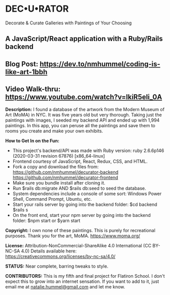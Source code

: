 # DEC•U•RATOR
Decorate & Curate Galleries with Paintings of Your Choosing
## A JavaScript/React application with a Ruby/Rails backend

## Blog Post: https://dev.to/nmhummel/coding-is-like-art-1bbh
## Video Walk-thru: https://www.youtube.com/watch?v=lkiR5eIi_0A

**Description:**
I found a database of the artwork from the Modern Museum of Art (MoMA) in NYC. It was five years old but very thorough. Taking just the paintings with images, 
I seeded my backend API and ended up with 1,994 paintings. In this app, you can peruse all the paintings and save them to rooms you create and make your own exhibits.

**How to Get In on the Fun:**
* This project's backend/API was made with Ruby version: ruby 2.6.6p146 (2020-03-31 revision 67876) [x86_64-linux]
* Frontend courtesy of JavaScript, React, Redux, CSS, and HTML.
* Fork a copy and download the files from: 
    https://github.com/nmhummel/decurator-backend
    https://github.com/nmhummel/decurator-frontend
* Make sure you bundle install after cloning it.
* Run $rails db:migrate AND $rails db:seed to seed the database.
* System dependencies include a console of some sort: Windows Power Shell, Command Prompt, Ubuntu, etc.
* Start your rails server by going into the backend folder: 
    $cd backend
    $rails s 
* On the front end, start your npm server by going into the backend folder:
    $npm start or $yarn start

**Copyright:**
I own none of these paintings. This is purely for recreational purposes. Thank you for the art, MoMA. https://www.moma.org/

**License:**
Attribution-NonCommercial-ShareAlike 4.0 International (CC BY-NC-SA 4.0)
Details available here: https://creativecommons.org/licenses/by-nc-sa/4.0/

**STATUS:** Near complete, barring tweaks to style.

**CONTRIBUTORS:**
This is my fifth and final project for Flatiron School. I don't expect this to grow into an internet sensation. If you want to add to it, just email me at natalie.hummel@gmail.com and let me know.
